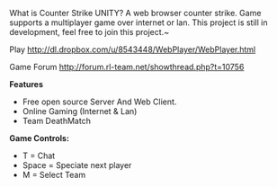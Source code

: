 What is Counter Strike UNITY?
A web browser counter strike. Game supports a multiplayer game over internet or lan. This project is still in development, feel free to join this project.~

Play
http://dl.dropbox.com/u/8543448/WebPlayer/WebPlayer.html

Game Forum
http://forum.rl-team.net/showthread.php?t=10756

**Features**
  * Free open source Server And Web Client.
  * Online Gaming (Internet & Lan)
  * Team DeathMatch

**Game Controls:**
  * T = Chat
  * Space = Speciate next player
  * M = Select Team
